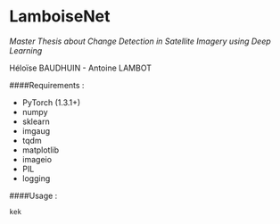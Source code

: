 # LamboiseNet

*Master Thesis about Change Detection in Satellite Imagery using Deep Learning*

Héloïse BAUDHUIN - Antoine LAMBOT

####Requirements :
- PyTorch (1.3.1+)
- numpy
- sklearn
- imgaug
- tqdm
- matplotlib
- imageio
- PIL
- logging

####Usage :
```
kek
```


